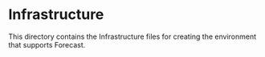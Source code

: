 Infrastructure
=====

This directory contains the Infrastructure files for creating the environment that supports Forecast.
